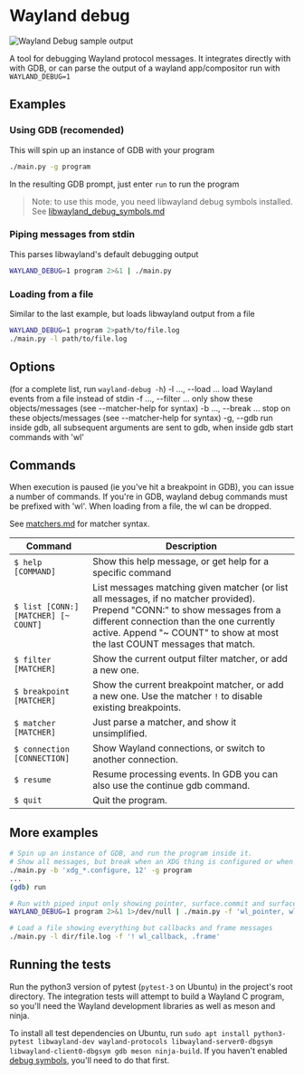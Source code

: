 # Wayland debug

![Wayland Debug sample output](https://i.imgur.com/CliJAqn.png)

A tool for debugging Wayland protocol messages. It integrates directly with with GDB, or can parse the output of a wayland app/compositor run with `WAYLAND_DEBUG=1`

## Examples

### Using GDB (recomended)
This will spin up an instance of GDB with your program
```bash
./main.py -g program
```
In the resulting GDB prompt, just enter `run` to run the program

> Note: to use this mode, you need libwayland debug symbols installed. See [libwayland_debug_symbols.md](libwayland_debug_symbols.md)

### Piping messages from stdin
This parses libwayland's default debugging output
```bash
WAYLAND_DEBUG=1 program 2>&1 | ./main.py
```

### Loading from a file
Similar to the last example, but loads libwayland output from a file
```bash
WAYLAND_DEBUG=1 program 2>path/to/file.log
./main.py -l path/to/file.log
```

## Options
(for a complete list, run `wayland-debug -h`)
-l ..., --load ...    load Wayland events from a file instead of stdin
-f ..., --filter ...  only show these objects/messages (see --matcher-help for syntax)
-b ..., --break ...   stop on these objects/messages (see --matcher-help for syntax)
-g, --gdb             run inside gdb, all subsequent arguments are sent to gdb, when inside gdb start commands with 'wl'


## Commands
When execution is paused (ie you've hit a breakpoint in GDB), you can issue a number of commands. If you're in GDB, wayland debug commands must be prefixed with 'wl'. When loading from a file, the wl can be dropped.

See [matchers.md](matchers.md) for matcher syntax.

| Command | Description |
| --- | --- |
| `$ help [COMMAND]` | Show this help message, or get help for a specific command |
| `$ list [CONN:] [MATCHER] [~ COUNT]` | List messages matching given matcher (or list all messages, if no matcher provided). Prepend "CONN:" to show messages from a different connection than the one currently active. Append "~ COUNT" to show at most the last COUNT messages that match. |
| `$ filter [MATCHER]` | Show the current output filter matcher, or add a new one. |
| `$ breakpoint [MATCHER]` | Show the current breakpoint matcher, or add a new one. Use the matcher `!` to disable existing breakpoints. |
| `$ matcher [MATCHER]` | Just parse a matcher, and show it unsimplified. |
| `$ connection [CONNECTION]` | Show Wayland connections, or switch to another connection. |
| `$ resume` | Resume processing events. In GDB you can also use the continue gdb command. |
| `$ quit` | Quit the program. |

## More examples
```bash
# Spin up an instance of GDB, and run the program inside it.
# Show all messages, but break when an XDG thing is configured or when object ID 12 is used
./main.py -b 'xdg_*.configure, 12' -g program
...
(gdb) run

# Run with piped input only showing pointer, surface.commit and surface.destroy messages
WAYLAND_DEBUG=1 program 2>&1 1>/dev/null | ./main.py -f 'wl_pointer, wl_surface.[commit, destroy]'

# Load a file showing everything but callbacks and frame messages
./main.py -l dir/file.log -f '! wl_callback, .frame'
```

## Running the tests
Run the python3 version of pytest (`pytest-3` on Ubuntu) in the project's root directory. The integration tests will attempt to build a Wayland C program, so you'll need the Wayland development libraries as well as meson and ninja.

To install all test dependencies on Ubuntu, run `sudo apt install python3-pytest libwayland-dev wayland-protocols libwayland-server0-dbgsym libwayland-client0-dbgsym gdb meson ninja-build`. If you haven't enabled [debug symbols](libwayland_debug_symbols.md), you'll need to do that first.
